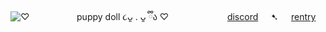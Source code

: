 ![♡](https://i.postimg.cc/jd7xrV6w/1000000713.png) 
⠀⠀⠀⠀⠀⠀⠀puppy doll ૮ᴗ͈ . ᴗ͈ ྀིა ♡
⠀⠀⠀⠀⠀ ⠀⠀ ⠀[discord](https://discordapp.com/users/1313141139234357278)⠀⠀➷⠀⠀[rentry](https://rentry.co/pupshit)
